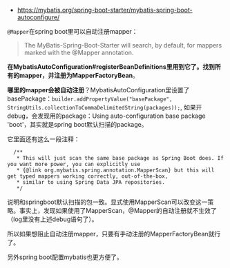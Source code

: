 
- https://mybatis.org/spring-boot-starter/mybatis-spring-boot-autoconfigure/

`@Mapper`在spring boot里可以自动注册mapper：
> The MyBatis-Spring-Boot-Starter will search, by default, for mappers marked with the @Mapper annotation.

**在MybatisAutoConfiguration#registerBeanDefinitions里用到它了。找到所有的mapper，并注册为MapperFactoryBean**。

**哪里的mapper会被自动注册**？MybatisAutoConfiguration里设置了basePackage：`builder.addPropertyValue("basePackage", StringUtils.collectionToCommaDelimitedString(packages));`,
如果开debug，会发现用的package：Using auto-configuration base package 'boot'，其实就是spring boot默认扫描的package。

它里面还有这么一段注释：
```
  /**
   * This will just scan the same base package as Spring Boot does. If you want more power, you can explicitly use
   * {@link org.mybatis.spring.annotation.MapperScan} but this will get typed mappers working correctly, out-of-the-box,
   * similar to using Spring Data JPA repositories.
   */
```
说明和springboot默认扫描的包一致。显式使用MapperScan可以改变这一策略。事实上，发现如果使用了MapperScan，@Mapper的自动注册就不生效了（log里没有上述debug语句了）。

所以如果想阻止自动注册mapper，只要有手动注册的MapperFactoryBean就行了。

另外spring boot配置mybatis也更方便了。
